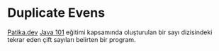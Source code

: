 # Duplicate Evens
[Patika.dev](https://www.patika.dev) [Java 101](https://app.patika.dev/courses/java101) eğitimi kapsamında oluşturulan bir sayı dizisindeki tekrar eden çift sayıları belirten bir program.
